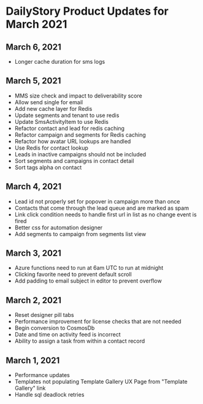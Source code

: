 # DailyStory Product Updates for March 2021
## March 6, 2021
* Longer cache duration for sms logs

## March 5, 2021
* MMS size check and impact to deliverability score
* Allow send single for email
* Add new cache layer for Redis
* Update segments and tenant to use redis
* Update SmsActivityItem to use Redis
* Refactor contact and lead for redis caching
* Refactor campaign and segments for Redis caching
* Refactor how avatar URL lookups are handled
* Use Redis for contact lookup
* Leads in inactive campaigns should not be included
* Sort segments and campaigns in contact detail
* Sort tags alpha on contact

## March 4, 2021
* Lead id not properly set for popover in campaign more than once
* Contacts that come through the lead queue and are marked as spam
* Link click condition needs to handle first url in list as no change event is fired
* Better css for automation designer
* Add segments to campaign from segments list view

## March 3, 2021
* Azure functions need to run at 6am UTC to run at midnight
* Clicking favorite need to prevent default scroll
* Add padding to email subject in editor to prevent overflow

## March 2, 2021
* Reset designer pill tabs
* Performance improvement for license checks that are not needed
* Begin conversion to CosmosDb
* Date and time on activity feed is incorrect
* Ability to assign a task from within a contact record

## March 1, 2021
* Performance updates
* Templates not populating Template Gallery UX Page from "Template Gallery" link
* Handle sql deadlock retries
